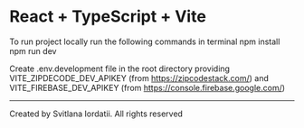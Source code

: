 # React + TypeScript + Vite

To run project locally run the following commands in terminal
npm install
npm run dev

Create .env.development file in the root directory providing 
VITE_ZIPDECODE_DEV_APIKEY (from https://zipcodestack.com/) and 
VITE_FIREBASE_DEV_APIKEY (from https://console.firebase.google.com/)

-----------------------------

Created by Svitlana Iordatii. All rights reserved
